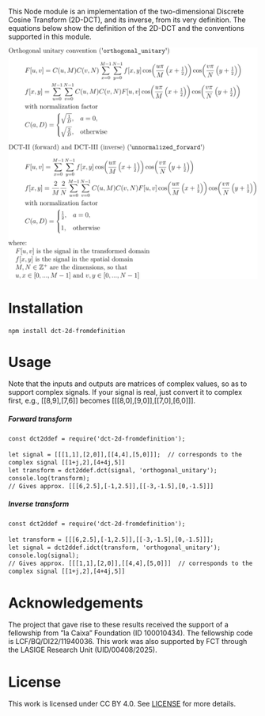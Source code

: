 This Node module is an implementation of the two-dimensional Discrete Cosine Transform (2D-DCT), and its inverse, from its very definition. The equations below show the definition of the 2D-DCT and the conventions supported in this module.

<img src="./Transform_equations_2D_DCT.svg" alt="correctness" style="zoom:100%;" />



# Installation

`npm install dct-2d-fromdefinition`



# Usage

Note that the inputs and outputs are matrices of complex values, so as to support complex signals. If your signal is real, just convert it to complex first, e.g., [[8,9],[7,6]] becomes [[[8,0],[9,0]],[[7,0],[6,0]]].

##### Forward transform

```
const dct2ddef = require('dct-2d-fromdefinition');

let signal = [[[1,1],[2,0]],[[4,4],[5,0]]];  // corresponds to the complex signal [[1+j,2],[4+4j,5]]
let transform = dct2ddef.dct(signal, 'orthogonal_unitary');
console.log(transform);
// Gives approx. [[[6,2.5],[-1,2.5]],[[-3,-1.5],[0,-1.5]]]
```

##### Inverse transform

```
const dct2ddef = require('dct-2d-fromdefinition');

let transform = [[[6,2.5],[-1,2.5]],[[-3,-1.5],[0,-1.5]]];
let signal = dct2ddef.idct(transform, 'orthogonal_unitary');
console.log(signal);
// Gives approx. [[[1,1],[2,0]],[[4,4],[5,0]]]  // corresponds to the complex signal [[1+j,2],[4+4j,5]]
```



# Acknowledgements

The project that gave rise to these results received the support of a fellowship from ”la Caixa” Foundation (ID 100010434). The fellowship code is LCF/BQ/DI22/11940036. This work was also supported by FCT through the LASIGE Research Unit (UID/00408/2025).



# License

This work is licensed under CC BY 4.0. See [LICENSE](LICENSE) for more details.